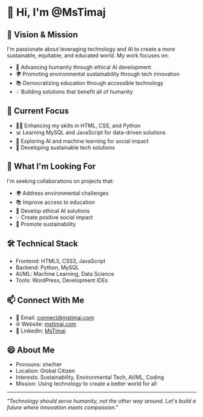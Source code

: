 # 👋 Hi, I'm @MsTimaj

## 🌟 Vision & Mission

I'm passionate about leveraging technology and AI to create a more sustainable, equitable, and educated world. My work focuses on:
- 🤖 Advancing humanity through ethical AI development
- 🌍 Promoting environmental sustainability through tech innovation
- 📚 Democratizing education through accessible technology
- 💡 Building solutions that benefit all of humanity

## 🚀 Current Focus

- 👩‍💻 Enhancing my skills in HTML, CSS, and Python
- 📊 Learning MySQL and JavaScript for data-driven solutions
- 🤖 Exploring AI and machine learning for social impact
- 🌱 Developing sustainable tech solutions

## 💫 What I'm Looking For

I'm seeking collaborations on projects that:
- 🌍 Address environmental challenges
- 📚 Improve access to education
- 🤖 Develop ethical AI solutions
- 💡 Create positive social impact
- 🌱 Promote sustainability

## 🛠️ Technical Stack

- Frontend: HTML5, CSS3, JavaScript
- Backend: Python, MySQL
- AI/ML: Machine Learning, Data Science
- Tools: WordPress, Development IDEs

## 📫 Connect With Me

- 📧 Email: connect@mstimaj.com
- 🌐 Website: [mstimaj.com](https://mstimaj.com)
- 💼 LinkedIn: [MsTimaj](https://linkedin.com/in/mstimaj)

## 😄 About Me

- Pronouns: she/her
- Location: Global Citizen
- Interests: Sustainability, Environmental Tech, AI/ML, Coding
- Mission: Using technology to create a better world for all

---

*"Technology should serve humanity, not the other way around. Let's build a future where innovation meets compassion."*

